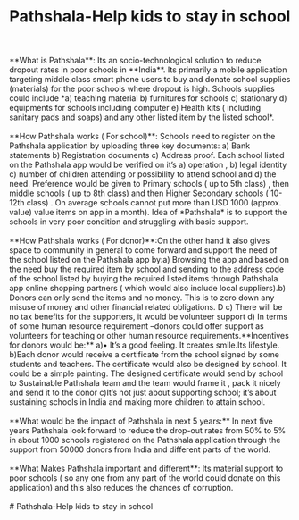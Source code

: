 # Pathshala-Help kids to stay in school
 <br/>
 <br/>
**What is Pathshala**: Its an socio-technological solution to reduce dropout rates in poor schools in **India**. Its primarily a mobile application targeting middle class smart phone users to buy and donate school supplies (materials) for the poor schools where dropout is high. Schools supplies could include *a) teaching material b) furnitures for schools c) stationary d) equipments for schools including computer e) Health kits ( including sanitary pads and soaps) and any other listed item by the listed school*.
<br/>
<br/>
**How Pathshala works ( For school)**: Schools need to register on the Pathshala application by uploading three key documents: a) Bank statements b) Registration documents c) Address proof. Each school listed on the Pathshala app would be verified on it’s a) operation , b) legal identity  c) number of children attending or possibility to attend school and d) the need. Preference would be given to Primary schools ( up to 5th class) , then middle schools ( up to 8th class)  and then Higher Secondary schools ( 10-12th class) . On average schools cannot put more than USD 1000 (approx. value) value items on app in a month). Idea of *Pathshala* is to support the schools in very poor condition and struggling with basic support. 
<br/>
<br/>
**How Pathshala works ( For donor)**:On the other hand it also gives space to community in general to come forward and support the need of the school listed on the Pathshala app by:a) Browsing the app and based on the need buy the required item by school and sending to the address code of the school listed by buying the required listed items through Pathshala app online shopping partners ( which would also include local suppliers).b) Donors can only send the items and no money. This is to zero down any misuse of money and other financial related obligations. D c) There will be no tax benefits for the supporters, it would be volunteer support d) In terms of some human resource requirement –donors could offer support as volunteers for teaching or other human resource requirements.**Incentives for donors would be:** a)•	It’s a good feeling. It creates smile.Its lifestyle. b)Each donor would receive a certificate from the school signed by some students and teachers. The certificate would also be designed by school. It could be a simple painting. The designed certificate would send by school to Sustainable Pathshala team and the team would frame it , pack it nicely and send it to the donor c)It’s not just about supporting school; it’s about sustaining schools in India and making more children to attain school. 
<br/>
<br/>
**What would be the impact of Pathshala in next 5 years:** In next five years Pathshala look forward to reduce the drop-out rates from 50% to 5% in about 1000 schools registered on the Pathshala application through the support from 50000 donors from India and different parts of the world. 
<br/>
<br/>
**What Makes Pathshala important and different**:  Its material support to poor schools ( so any one from any part of the world could donate on this application) and this also reduces the chances of corruption. 
<br/>
<br/>
# Pathshala-Help kids to stay in school
